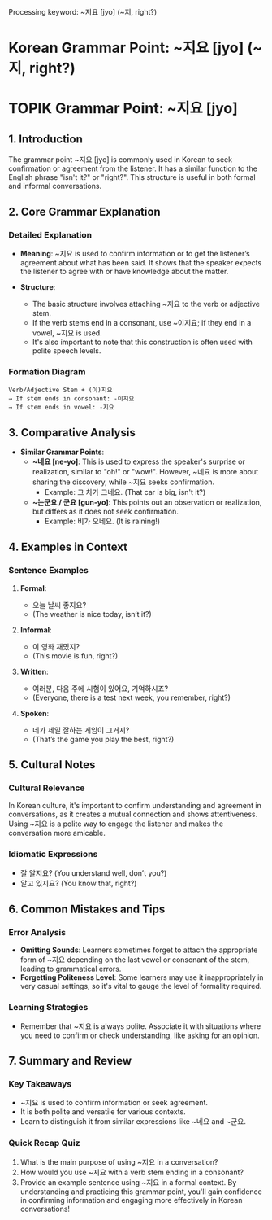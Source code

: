 Processing keyword: ~지요 [jyo] (~지, right?)
# Korean Grammar Point: ~지요 [jyo] (~지, right?)
# TOPIK Grammar Point: ~지요 [jyo]
## 1. Introduction
The grammar point ~지요 [jyo] is commonly used in Korean to seek confirmation or agreement from the listener. It has a similar function to the English phrase "isn't it?" or "right?". This structure is useful in both formal and informal conversations.
## 2. Core Grammar Explanation
### Detailed Explanation
- **Meaning**: ~지요 is used to confirm information or to get the listener’s agreement about what has been said. It shows that the speaker expects the listener to agree with or have knowledge about the matter.
  
- **Structure**: 
  - The basic structure involves attaching ~지요 to the verb or adjective stem.
  - If the verb stems end in a consonant, use ~이지요; if they end in a vowel, ~지요 is used.
  - It's also important to note that this construction is often used with polite speech levels.
### Formation Diagram
```
Verb/Adjective Stem + (이)지요
→ If stem ends in consonant: -이지요
→ If stem ends in vowel: -지요
```
## 3. Comparative Analysis
- **Similar Grammar Points**:
  - **~네요 [ne-yo]**: This is used to express the speaker's surprise or realization, similar to "oh!" or "wow!". However, ~네요 is more about sharing the discovery, while ~지요 seeks confirmation.
    - Example: 그 차가 크네요. (That car is big, isn't it?)
  - **~는군요 / 군요 [gun-yo]**: This points out an observation or realization, but differs as it does not seek confirmation.
    - Example: 비가 오네요. (It is raining!)
## 4. Examples in Context
### Sentence Examples
1. **Formal**: 
   - 오늘 날씨 좋지요? 
   - (The weather is nice today, isn’t it?)
2. **Informal**: 
   - 이 영화 재밌지? 
   - (This movie is fun, right?)
  
3. **Written**: 
   - 여러분, 다음 주에 시험이 있어요, 기억하시죠?
   - (Everyone, there is a test next week, you remember, right?)
4. **Spoken**: 
   - 네가 제일 잘하는 게임이 그거지?
   - (That’s the game you play the best, right?)
## 5. Cultural Notes
### Cultural Relevance
In Korean culture, it's important to confirm understanding and agreement in conversations, as it creates a mutual connection and shows attentiveness. Using ~지요 is a polite way to engage the listener and makes the conversation more amicable.
### Idiomatic Expressions
- 잘 알지요? (You understand well, don’t you?)
- 알고 있지요? (You know that, right?)
## 6. Common Mistakes and Tips
### Error Analysis
- **Omitting Sounds**: Learners sometimes forget to attach the appropriate form of ~지요 depending on the last vowel or consonant of the stem, leading to grammatical errors.
- **Forgetting Politeness Level**: Some learners may use it inappropriately in very casual settings, so it's vital to gauge the level of formality required.
### Learning Strategies
- Remember that ~지요 is always polite. Associate it with situations where you need to confirm or check understanding, like asking for an opinion.
## 7. Summary and Review
### Key Takeaways
- ~지요 is used to confirm information or seek agreement.
- It is both polite and versatile for various contexts.
- Learn to distinguish it from similar expressions like ~네요 and ~군요.
### Quick Recap Quiz
1. What is the main purpose of using ~지요 in a conversation?
2. How would you use ~지요 with a verb stem ending in a consonant?
3. Provide an example sentence using ~지요 in a formal context. 
By understanding and practicing this grammar point, you'll gain confidence in confirming information and engaging more effectively in Korean conversations!
